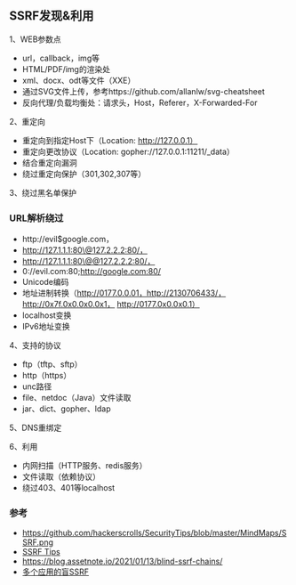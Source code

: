## SSRF发现&利用


1、WEB参数点
- url，callback，img等
- HTML/PDF/img的渲染处
- xml、docx、odt等文件（XXE）
- 通过SVG文件上传，参考https://github.com/allanlw/svg-cheatsheet
- 反向代理/负载均衡处：请求头，Host，Referer，X-Forwarded-For


2、重定向
- 重定向到指定Host下（Location: http://127.0.0.1）
- 重定向更改协议（Location: gopher://127.0.0.1:11211/_data）
- 结合重定向漏洞
- 绕过重定向保护（301,302,307等）



3、绕过黑名单保护
### URL解析绕过
- http://evil$google.com，
- http://127.1.1.1:80\@127.2.2.2:80/，
- http://127.1.1.1:80\@@127.2.2.2:80/，
- 0://evil.com:80;http://google.com:80/ 
- Unicode编码
- 地址进制转换（http://0177.0.0.01，http://2130706433/， http://0x7f.0x0.0x0.0x1， http://0177.0x0.0x0.1）
- localhost变换
- IPv6地址变换


4、支持的协议
- ftp（tftp、sftp）
- http（https）
- unc路径
- file、netdoc（Java）文件读取
- jar、dict、gopher、ldap


5、DNS重绑定


6、利用
- 内网扫描（HTTP服务、redis服务）
- 文件读取（依赖协议）
- 绕过403、401等localhost


### 参考
- https://github.com/hackerscrolls/SecurityTips/blob/master/MindMaps/SSRF.png
- [SSRF Tips](https://blog.safebuff.com/2016/07/03/SSRF-Tips/)
- https://blog.assetnote.io/2021/01/13/blind-ssrf-chains/
- [多个应用的盲SSRF](https://github.com/assetnote/blind-ssrf-chains)
